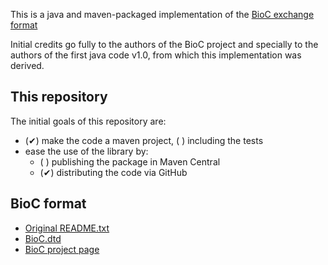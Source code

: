 This is a java and maven-packaged implementation of the [BioC exchange format](http://bioc.sourceforge.net/)

Initial credits go fully to the authors of the BioC project and specially to the authors of the first java code v1.0, from which this implementation was derived.

## This repository

The initial goals of this repository are:

* (&#x2714;) make the code a maven project, ( ) including the tests
* ease the use of the library by:
  * ( ) publishing the package in Maven Central
  * (&#x2714;) distributing the code via GitHub

## BioC format

* [Original README.txt](README.txt)
* [BioC.dtd](BioC.dtd)
* [BioC project page](http://bioc.sourceforge.net/)
